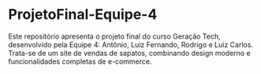 # ProjetoFinal-Equipe-4
Este repositório apresenta o projeto final do curso Geração Tech, desenvolvido pela Equipe 4: Antônio, Luiz Fernando, Rodrigo e Luiz Carlos. Trata-se de um site de vendas de sapatos, combinando design moderno e funcionalidades completas de e-commerce.
